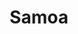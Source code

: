 ---
layout: content
data: culture
title: Samoa
isHome: true
link: https://figure.nz/search/?query=pacific%20samoa&ref=pfnz
---